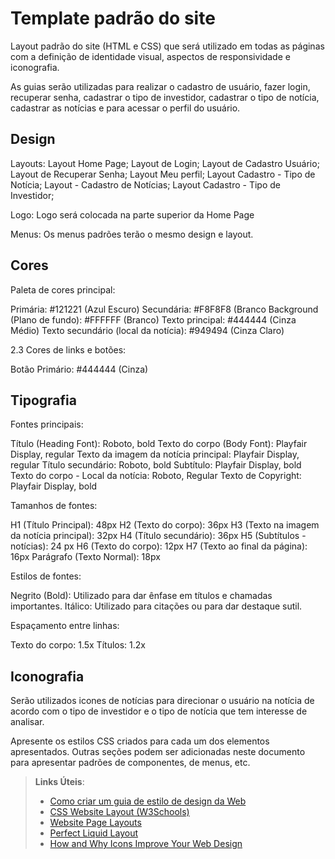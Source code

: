 # Template padrão do site

Layout padrão do site (HTML e CSS) que será utilizado em todas as páginas com a definição de identidade visual, aspectos de responsividade e iconografia.

As guias serão utilizadas para realizar o cadastro de usuário, fazer login, recuperar senha, cadastrar o tipo de investidor, cadastrar o tipo de notícia, cadastrar as notícias e para acessar o perfil do usuário.

## Design

Layouts:
Layout Home Page; 
Layout de Login; 
Layout de Cadastro Usuário; 
Layout de Recuperar Senha; 
Layout Meu perfil; 
Layout Cadastro - Tipo de Notícia; 
Layout - Cadastro de Notícias; 
Layout Cadastro - Tipo de Investidor; 

Logo:
Logo será colocada na parte superior da Home Page

Menus:
Os menus padrões terão o mesmo design e layout.

## Cores

Paleta de cores principal:

Primária: #121221 (Azul Escuro)
Secundária: #F8F8F8 (Branco
Background (Plano de fundo): #FFFFFF (Branco)
Texto principal: #444444 (Cinza Médio)
Texto secundário (local da notícia): #949494 (Cinza Claro)

2.3 Cores de links e botões:

Botão Primário: #444444 (Cinza)


## Tipografia

Fontes principais:

Título (Heading Font): Roboto, bold
Texto do corpo (Body Font): Playfair Display, regular
Texto da imagem da notícia principal: Playfair Display, regular
Título secundário: Roboto, bold
Subtítulo: Playfair Display, bold
Texto do corpo - Local da notícia: Roboto, Regular
Texto de Copyright: Playfair Display, bold


Tamanhos de fontes:

H1 (Título Principal): 48px
H2 (Texto do corpo): 36px
H3 (Texto na imagem da notícia principal): 32px
H4 (Título secundário): 36px
H5 (Subtítulos - notícias): 24 px
H6 (Texto do corpo): 12px
H7 (Texto ao final da página): 16px
Parágrafo (Texto Normal): 18px

Estilos de fontes:

Negrito (Bold): Utilizado para dar ênfase em títulos e chamadas importantes.
Itálico: Utilizado para citações ou para dar destaque sutil.

Espaçamento entre linhas:

Texto do corpo: 1.5x
Títulos: 1.2x


## Iconografia

Serão utilizados icones de notícias para direcionar o usuário na notícia de acordo com o tipo de investidor e o tipo de notícia que tem interesse de analisar.

Apresente os estilos CSS criados para cada um dos elementos apresentados.
Outras seções podem ser adicionadas neste documento para apresentar padrões de componentes, de menus, etc.


> **Links Úteis**:
>
> -  [Como criar um guia de estilo de design da Web](https://edrodrigues.com.br/blog/como-criar-um-guia-de-estilo-de-design-da-web/#)
> - [CSS Website Layout (W3Schools)](https://www.w3schools.com/css/css_website_layout.asp)
> - [Website Page Layouts](http://www.cellbiol.com/bioinformatics_web_development/chapter-3-your-first-web-page-learning-html-and-css/website-page-layouts/)
> - [Perfect Liquid Layout](https://matthewjamestaylor.com/perfect-liquid-layouts)
> - [How and Why Icons Improve Your Web Design](https://usabilla.com/blog/how-and-why-icons-improve-you-web-design/)
